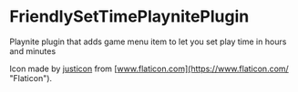 # FriendlySetTimePlaynitePlugin
Playnite plugin that adds game menu item to let you set play time in hours and minutes

Icon made by [justicon](https://www.flaticon.com/authors/justicon) from [www.flaticon.com](https://www.flaticon.com/ "Flaticon").

